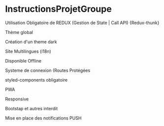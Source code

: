 # InstructionsProjetGroupe

Utilisation Obligatoire de REDUX (Gestion de State | Call API) {Redux-thunk}  

Thème global

Création d'un theme dark

Site Multilingues (i18n)

Disponible Offline

Systeme de connexion (Routes Protégées

styled-components obligatoire

PWA

Responsive

Bootstap et autres interdit

Mise en place des notifications PUSH
